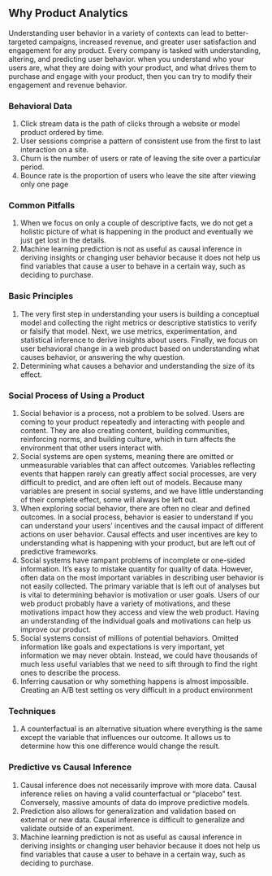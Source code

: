## Why Product Analytics
Understanding user behavior in a variety of contexts can lead to better-targeted campaigns, increased revenue, and greater user satisfaction and engagement for any product. 
Every company is tasked with understanding, altering, and predicting user behavior. 
when you understand who your users are, what they are doing with your product, and what drives them to purchase and engage with your product, then you can try to modify their engagement and revenue behavior.

### Behavioral Data
1. Click stream data is the path of clicks through a website or model product ordered by time. 
2. User sessions comprise a pattern of consistent use from the first to last interaction on a site. 
3. Churn is the number of users or rate of leaving the site over a particular period.
4. Bounce rate is the proportion of users who leave the site after viewing only one page


### Common Pitfalls
1. When we focus on only a couple of descriptive facts, we do not get a holistic picture of what is happening in the product and eventually we just get lost in the details.
2. Machine learning prediction is not as useful as causal inference in deriving insights or changing user behavior because it does not help us find variables that cause a user to behave in a certain way, such as deciding to purchase.

### Basic Principles
1. The very first step in understanding your users is building a conceptual model and collecting the right metrics or descriptive statistics to verify or falsify that model. Next, we use metrics, experimentation, and statistical inference to derive insights about users. Finally, we focus on user behavioral change in a web product based on understanding what causes behavior, or answering the why question. 
2. Determining what causes a behavior and understanding the size of its effect.

### Social Process of Using a Product
1. Social behavior is a process, not a problem to be solved. Users are coming to your product repeatedly and interacting with people and content. They are also creating content, building communities, reinforcing norms, and building culture, which in turn affects the environment that other users interact with. 
2. Social systems are open systems, meaning there are omitted or unmeasurable variables that can affect outcomes.  Variables reflecting events that happen rarely can greatly affect social processes, are very difficult to predict, and are often left out of models. Because many variables are present in social systems, and we have little understanding of their complete effect, some will always be left out.
3. When exploring social behavior, there are often no clear and defined outcomes. In a social process, behavior is easier to understand if you can understand your users’ incentives and the causal impact of different actions on user behavior. Causal effects and user incentives are key to understanding what is happening with your product, but are left out of predictive frameworks.
4. Social systems have rampant problems of incomplete or one-sided information. It’s easy to mistake quantity for quality of data. However, often data on the most important variables in describing user behavior is not easily collected. The primary variable that is left out of analyses but is vital to determining behavior is motivation or user goals. Users of our web product probably have a variety of motivations, and these motivations impact how they access and view the web product. Having an understanding of the individual goals and motivations can help us improve our product.
5. Social systems consist of millions of potential behaviors. Omitted information like goals and expectations is very important, yet information we may never obtain. Instead, we could have thousands of much less useful variables that we need to sift through to find the right ones to describe the process.
6. Inferring causation or why something happens is almost impossible. Creating an A/B test setting os very difficult in a product environment


### Techniques
1. A counterfactual is an alternative situation where everything is the same except the variable that influences our outcome. It allows us to determine how this one difference would change the result.
       
### Predictive vs Causal Inference       
1. Causal inference does not necessarily improve with more data. Causal inference relies on having a valid counterfactual or “placebo” test. Conversely, massive amounts of data do improve predictive models.
2. Prediction also allows for generalization and validation based on external or new data. Causal inference is difficult to generalize and validate outside of an experiment.
3. Machine learning prediction is not as useful as causal inference in deriving insights or changing user behavior because it does not help us find variables that cause a user to behave in a certain way, such as deciding to purchase.

